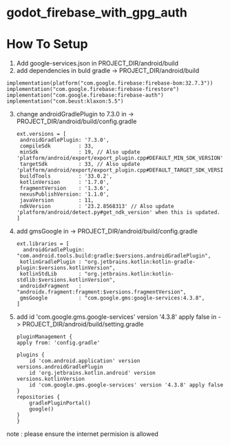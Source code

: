 # godot_firebase_with_gpg_auth

# How To Setup 
  1. Add google-services.json  in PROJECT_DIR/android/build
  2. add dependencies in buld gradle -> PROJECT_DIR/android/build

    implementation(platform("com.google.firebase:firebase-bom:32.7.3"))
    implementation("com.google.firebase:firebase-firestore")
    implementation("com.google.firebase:firebase-auth")
    implementation("com.beust:klaxon:5.5")
    

  3. change androidGradlePlugin to 7.3.0 in ->  PROJECT_DIR/android/build/config.gradle
     ```
     ext.versions = [
      androidGradlePlugin: '7.3.0',
      compileSdk         : 33,
      minSdk             : 19, // Also update 'platform/android/export/export_plugin.cpp#DEFAULT_MIN_SDK_VERSION'
      targetSdk          : 33, // Also update 'platform/android/export/export_plugin.cpp#DEFAULT_TARGET_SDK_VERSION'
      buildTools         : '33.0.2',
      kotlinVersion      : '1.7.0',
      fragmentVersion    : '1.3.6',
      nexusPublishVersion: '1.1.0',
      javaVersion        : 11,
      ndkVersion         : '23.2.8568313' // Also update 'platform/android/detect.py#get_ndk_version' when this is updated.
     ]
     ```
  4. add gmsGoogle in -> PROJECT_DIR/android/build/config.gradle
     ```
     ext.libraries = [
       androidGradlePlugin: "com.android.tools.build:gradle:$versions.androidGradlePlugin",
      kotlinGradlePlugin : "org.jetbrains.kotlin:kotlin-gradle-plugin:$versions.kotlinVersion",
      kotlinStdLib       : "org.jetbrains.kotlin:kotlin-stdlib:$versions.kotlinVersion",
      androidxFragment   : "androidx.fragment:fragment:$versions.fragmentVersion",
      gmsGoogle          : "com.google.gms:google-services:4.3.8",
     ]
 5. add  id 'com.google.gms.google-services' version '4.3.8' apply false in -> PROJECT_DIR/android/build/setting.gradle
    ```
    pluginManagement {
    apply from: 'config.gradle'

    plugins {
        id 'com.android.application' version versions.androidGradlePlugin
        id 'org.jetbrains.kotlin.android' version versions.kotlinVersion
        id 'com.google.gms.google-services' version '4.3.8' apply false
    }
    repositories {
        gradlePluginPortal()
        google()
    }
    }
  note : please ensure the internet permision is allowed
